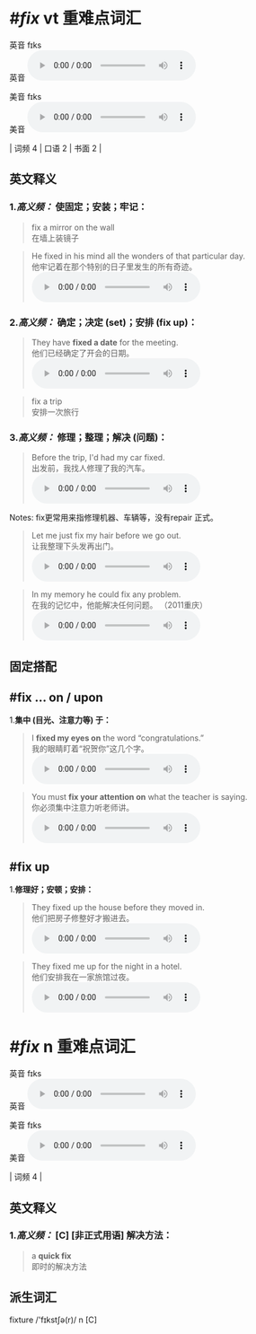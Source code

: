 # ***\#fix*** vt  重难点词汇
英音 fɪks  
英音
<audio src="./media/fix-B.aac" controls="controls"></audio>

美音 fɪks  
美音
<audio src="./media/fix.aac" controls="controls"></audio>



| 词频 4 | 口语 2 | 书面 2 |  

英文释义
---
### 1.*高义频：* **使固定；安装；牢记：**  

 > fix a mirror on the wall   
 > 在墙上装镜子    

 > He fixed in his mind all the wonders of that particular day.  
 > 他牢记着在那个特别的日子里发生的所有奇迹。    
<audio src="./media/He fixed in his mind all the wonders_AAC.aac" controls="controls"></audio>

### 2.*高义频：* **确定；决定 (set)；安排 (fix up)：**  

 > They have **fixed a date** for the meeting.  
 > 他们已经确定了开会的日期。    
<audio src="./media/fix-2.aac" controls="controls"></audio>

 > fix a trip  
 > 安排一次旅行    

### 3.*高义频：* **修理；整理；解决 (问题)：**  

 > Before the trip, I'd had my car fixed.  
 > 出发前，我找人修理了我的汽车。    
<audio src="./media/fix-3.aac" controls="controls"></audio>

Notes: fix更常用来指修理机器、车辆等，没有repair 正式。  
 > Let me just fix my hair before we go out.  
 > 让我整理下头发再出门。    
<audio src="./media/Let me just fix my hair before we go out2_AAC.aac" controls="controls"></audio>

 > In my memory he could fix any problem.  
 > 在我的记忆中，他能解决任何问题。  （2011重庆）  
<audio src="./media/In countries like France and Russia2_AAC.aac" controls="controls"></audio>


固定搭配
---
## \#fix … on / upon 
1.**集中 (目光、注意力等) 于：**  

 > I **fixed my eyes on** the word “congratulations.”  
 > 我的眼睛盯着“祝贺你”这几个字。    
<audio src="./media/fix-6.aac" controls="controls"></audio>

 > You must **fix your attention on** what the teacher is saying.  
 > 你必须集中注意力听老师讲。    
<audio src="./media/fix-7.aac" controls="controls"></audio>

## \#fix up 
1.**修理好；安顿；安排：**  

 > They fixed up the house before they moved in.  
 > 他们把房子修整好才搬进去。    
<audio src="./media/fix-8.aac" controls="controls"></audio>

 > They fixed me up for the night in a hotel.  
 > 他们安排我在一家旅馆过夜。    
<audio src="./media/fix-9.aac" controls="controls"></audio>


# ***\#fix*** n  重难点词汇
英音 fɪks  
英音
<audio src="./media/fix-B.aac" controls="controls"></audio>

美音 fɪks  
美音
<audio src="./media/fix.aac" controls="controls"></audio>



| 词频 4 |  

英文释义
---
### 1.*高义频：* **[C] [非正式用语] 解决方法：**  

 > a **quick fix**   
 > 即时的解决方法    


派生词汇
---
fixture /'fɪkstʃə(r)/ n [C]  

